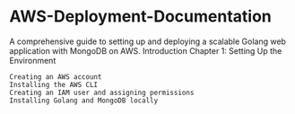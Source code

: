 # AWS-Deployment-Documentation
A comprehensive guide to setting up and deploying a scalable Golang web application with MongoDB on AWS.
Introduction
Chapter 1: Setting Up the Environment

    Creating an AWS account
    Installing the AWS CLI
    Creating an IAM user and assigning permissions
    Installing Golang and MongoDB locally
 
    
